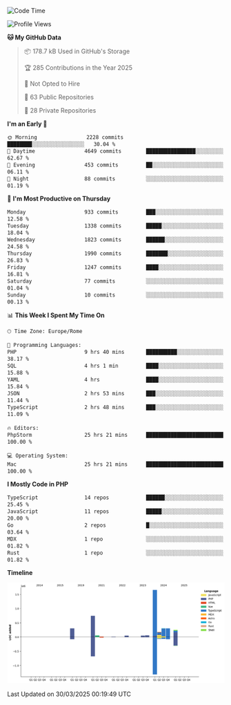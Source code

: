 <!--START_SECTION:waka-->
![Code Time](http://img.shields.io/badge/Code%20Time-5%2C844%20hrs%2045%20mins-blue)

![Profile Views](http://img.shields.io/badge/Profile%20Views-0-blue)

**🐱 My GitHub Data** 

> 📦 178.7 kB Used in GitHub's Storage 
 > 
> 🏆 285 Contributions in the Year 2025
 > 
> 🚫 Not Opted to Hire
 > 
> 📜 63 Public Repositories 
 > 
> 🔑 28 Private Repositories 
 > 
**I'm an Early 🐤** 

```text
🌞 Morning                2228 commits        ████████░░░░░░░░░░░░░░░░░   30.04 % 
🌆 Daytime                4649 commits        ████████████████░░░░░░░░░   62.67 % 
🌃 Evening                453 commits         ██░░░░░░░░░░░░░░░░░░░░░░░   06.11 % 
🌙 Night                  88 commits          ░░░░░░░░░░░░░░░░░░░░░░░░░   01.19 % 
```
📅 **I'm Most Productive on Thursday** 

```text
Monday                   933 commits         ███░░░░░░░░░░░░░░░░░░░░░░   12.58 % 
Tuesday                  1338 commits        █████░░░░░░░░░░░░░░░░░░░░   18.04 % 
Wednesday                1823 commits        ██████░░░░░░░░░░░░░░░░░░░   24.58 % 
Thursday                 1990 commits        ███████░░░░░░░░░░░░░░░░░░   26.83 % 
Friday                   1247 commits        ████░░░░░░░░░░░░░░░░░░░░░   16.81 % 
Saturday                 77 commits          ░░░░░░░░░░░░░░░░░░░░░░░░░   01.04 % 
Sunday                   10 commits          ░░░░░░░░░░░░░░░░░░░░░░░░░   00.13 % 
```


📊 **This Week I Spent My Time On** 

```text
🕑︎ Time Zone: Europe/Rome

💬 Programming Languages: 
PHP                      9 hrs 40 mins       ██████████░░░░░░░░░░░░░░░   38.17 % 
SQL                      4 hrs 1 min         ████░░░░░░░░░░░░░░░░░░░░░   15.88 % 
YAML                     4 hrs               ████░░░░░░░░░░░░░░░░░░░░░   15.84 % 
JSON                     2 hrs 53 mins       ███░░░░░░░░░░░░░░░░░░░░░░   11.44 % 
TypeScript               2 hrs 48 mins       ███░░░░░░░░░░░░░░░░░░░░░░   11.09 % 

🔥 Editors: 
PhpStorm                 25 hrs 21 mins      █████████████████████████   100.00 % 

💻 Operating System: 
Mac                      25 hrs 21 mins      █████████████████████████   100.00 % 
```

**I Mostly Code in PHP** 

```text
TypeScript               14 repos            ██████░░░░░░░░░░░░░░░░░░░   25.45 % 
JavaScript               11 repos            █████░░░░░░░░░░░░░░░░░░░░   20.00 % 
Go                       2 repos             █░░░░░░░░░░░░░░░░░░░░░░░░   03.64 % 
MDX                      1 repo              ░░░░░░░░░░░░░░░░░░░░░░░░░   01.82 % 
Rust                     1 repo              ░░░░░░░░░░░░░░░░░░░░░░░░░   01.82 % 
```



**Timeline**

![Lines of Code chart](https://raw.githubusercontent.com/frnwtr/frnwtr/main/assets/bar_graph.png)


 Last Updated on 30/03/2025 00:19:49 UTC
<!--END_SECTION:waka-->